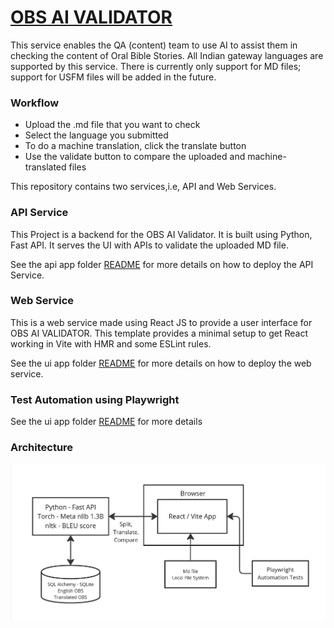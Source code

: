 # [OBS AI VALIDATOR](https://github.com/Bridgeconn/oce_2024_obs_ai_validator)

This service enables the QA (content) team to use AI to assist them in checking the content of Oral Bible Stories. All Indian gateway languages are supported by this service. There is currently only support for MD files; support for USFM files will be added in the future.

<h3> Workflow </h3>

- Upload the .md file that you want to check
- Select the language you submitted
- To do a machine translation, click the translate button
- Use the validate button to compare the uploaded and machine-translated files
<p>
<p>
<p>

This repository contains two services,i.e, API and Web Services.

<h3>API Service</h3>

This Project is a backend for the OBS AI Validator. It is built using Python, Fast API.
It serves the UI with APIs to validate the uploaded MD file.

See the api app folder [README](/api/README.md) for more details on how to deploy the API Service.

<h3>Web Service</h3>

This is a web service made using React JS to provide a user interface for OBS AI VALIDATOR.
This template provides a minimal setup to get React working in Vite with HMR and some ESLint rules.

See the ui app folder [README](/ui/README.md) for more details on how to deploy the web service.

<h3>Test Automation using Playwright</h3>

See the ui app folder [README](/ui/README.md) for more details

<h3>Architecture</h3>

![architecture](/ui/src/assets/architecture.png)
